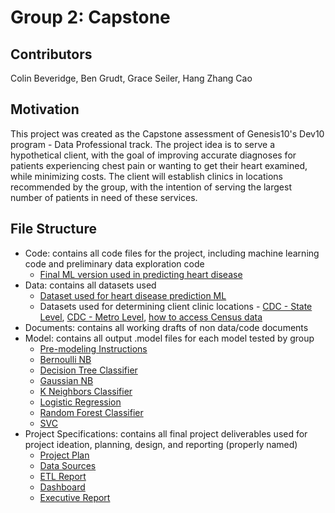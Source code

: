 # Group 2: Capstone

## Contributors
Colin Beveridge, Ben Grudt, Grace Seiler, Hang Zhang Cao

## Motivation
This project was created as the Capstone assessment of Genesis10's Dev10 program - Data Professional track.
The project idea is to serve a hypothetical client, with the goal of improving accurate diagnoses for patients experiencing chest pain or 
wanting to get their heart examined, while minimizing costs. The client will establish clinics in locations recommended by the group, with 
the intention of serving the largest number of patients in need of these services. 

## File Structure
* Code: contains all code files for the project, including machine learning code and preliminary data exploration code
  * [Final ML version used in predicting heart disease](https://github.com/gseiler7/Group-2-Capstone/blob/main/Code/Heart_ML_Improve.ipynb)
* Data: contains all datasets used
  * [Dataset used for heart disease prediction ML](https://github.com/gseiler7/Group-2-Capstone/blob/main/Data/heart.csv)
  * Datasets used for determining client clinic locations - [CDC - State Level](https://github.com/gseiler7/Group-2-Capstone/blob/main/Data/CDC_RiskFactor_Data.csv), [CDC - Metro Level](https://github.com/gseiler7/Group-2-Capstone/blob/main/Data/CDC_Metro_Data.csv), [how to access Census data](https://github.com/gseiler7/Group-2-Capstone/blob/main/Project%20Specifications/RepeatableETLReport.pdf)
* Documents: contains all working drafts of non data/code documents
* Model: contains all output .model files for each model tested by group
  * [Pre-modeling Instructions](https://github.com/gseiler7/Group-2-Capstone/blob/main/Model/README.md)
  * [Bernoulli NB](https://github.com/gseiler7/Group-2-Capstone/blob/main/Model/BernoulliNB.model)
  * [Decision Tree Classifier](https://github.com/gseiler7/Group-2-Capstone/blob/main/Model/DecisionTreeClassifier.model)
  * [Gaussian NB](https://github.com/gseiler7/Group-2-Capstone/blob/main/Model/GaussianNB.model)
  * [K Neighbors Classifier](https://github.com/gseiler7/Group-2-Capstone/blob/main/Model/KNeighborsClassifier.model)
  * [Logistic Regression](https://github.com/gseiler7/Group-2-Capstone/blob/main/Model/LogisticRegression.model)
  * [Random Forest Classifier](https://github.com/gseiler7/Group-2-Capstone/blob/main/Model/RandomForestClassifier.model)
  * [SVC](https://github.com/gseiler7/Group-2-Capstone/blob/main/Model/SVC.model)
* Project Specifications: contains all final project deliverables used for project ideation, planning, design, and reporting (properly named)
  * [Project Plan](https://github.com/gseiler7/Group-2-Capstone/blob/main/Project%20Specifications/ProjectPlan.pdf)
  * [Data Sources](https://github.com/gseiler7/Group-2-Capstone/blob/main/Project%20Specifications/DataSources.pdf)
  * [ETL Report](https://github.com/gseiler7/Group-2-Capstone/blob/main/Project%20Specifications/RepeatableETLReport.pdf)
  * [Dashboard](https://github.com/gseiler7/Group-2-Capstone/blob/main/Project%20Specifications/CapstoneDashboard.pbix)
  * [Executive Report](https://github.com/gseiler7/Group-2-Capstone/blob/main/Project%20Specifications/ProjectExecutiveReport.pdf)
